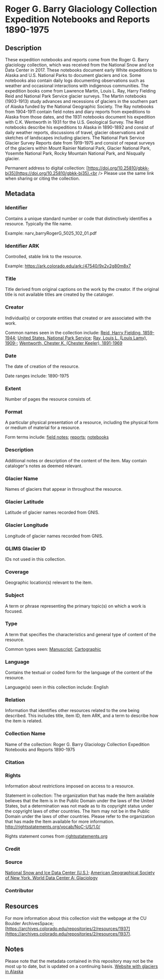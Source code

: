 # Roger G. Barry Glaciology Collection Expedition Notebooks and Reports 1890-1975
## Description

These expedition notebooks and reports come from the Roger G. Barry glaciology collection, which was received from the National Snow and Ice Data Center in 2017. These notebooks document early White expeditions to Alaska and U.S. National Parks to document glaciers and ice. Some notebooks also contain daily logs documenting observations such as weather and occasional interactions with indigenous communities. The expedition books come from Lawrence Martin, Louis L. Ray, Harry Fielding Reid and National Park Service glacier surveys. The Martin notebooks (1903-1913) study advances and recessions of glaciers in the southern part of Alaska funded by the National Geographic Society. The Ray notebooks from 1904-1911 contain field notes and diary reports from expeditions to Alaska from those dates, and the 1931 notebooks document his expedition with C.K. Wentworth in 1931 for the U.S. Geological Survey. The Reid notebooks describe his expeditions to Alaska in 1890-1892 and consist of daily weather reports, discussions of travel, glacier observations and sketches of landscapes including glaciers. The National Park Service Glacier Survey Reports date from 1919-1975 and consist of repeat surveys of the glaciers within Mount Rainier National Park, Glacier National Park, Yosemite National Park, Rocky Mountain National Park, and Nisqually glacier.

Permanent address to digital collection: [https://doi.org/10.25810/gbkk-bj35](https://doi.org/10.25810/gbkk-bj35).<br /> 
Please use the same link when sharing or citing the collection.
## Metadata

### Identifier
Contains a unique standard number or code that distinctively identifies a resource. Typically the file name. 

Example: narv_barryRogerG_5025_102_01.pdf 

### Identifier ARK
Controlled, stable link to the resource.

Example: https://ark.colorado.edu/ark:/47540/9x2v2g80m8x7 

### Title
Title derived from original captions on the work by the creator. If the original title is not available titles are created by the cataloger.


### Creator
Individual(s) or corporate entities that created or are associated with the work. 

Common names seen in the collection include: [Reid, Harry Fielding, 1859-1944](http://id.loc.gov/authorities/names/nr95039863); [United States. National Park Service](http://id.loc.gov/authorities/names/n79022809); [Ray, Louis L. (Louis Lamy), 1909-](http://id.loc.gov/authorities/names/no96010259); [Wentworth, Chester K. (Chester Keeler), 1891-1969](http://id.loc.gov/authorities/names/n87803064)


### Date
The date of creation of the resource. 

Date ranges include: 1890-1975

### Extent
Number of pages the resource consists of.

### Format
A particular physical presentation of a resource, including the physical form or medium of material for a resource. 

Form terms include: [field notes](http://vocab.getty.edu/page/aat/300027201); [reports](http://vocab.getty.edu/page/aat/300027267); [notebooks](http://vocab.getty.edu/page/aat/300264354)

### Description
Additional notes or description of the content of the item. May contain cataloger's notes as deemed relevant.

### Glacier Name
Names of glaciers that appear in throughout the resource.

### Glacier Latitude
Latitude of glacier names recorded from GNIS.

### Glacier Longitude
Longitude of glacier names recorded from GNIS.

### GLIMS Glacier ID
IDs not used in this collection.

### Coverage
Geographic location(s) relevant to the item. 

### Subject
A term or phrase representing the primary topic(s) on which a work is focused. 

### Type
A term that specifies the characteristics and general type of content of the resource.

Common types seen: [Manuscript](http://id.loc.gov/vocabulary/resourceTypes/man); [Cartographic](http://id.loc.gov/vocabulary/resourceTypes/car)

### Language
Contains the textual or coded form for the language of the content of the resource. 

Language(s) seen in this collection include: English

### Relation
Information that identifies other resources related to the one being described. This includes title, item ID, item ARK, and a term to describe how the item is related.

### Collection Name
Name of the collection: Roger G. Barry Glaciology Collection Expedition Notebooks and Reports 1890-1975

### Citation

### Rights
Information about restrictions imposed on access to a resource.

Statement in collection: The organization that has made the Item available believes that the Item is in the Public Domain under the laws of the United States, but a determination was not made as to its copyright status under the copyright laws of other countries. The Item may not be in the Public Domain under the laws of other countries. Please refer to the organization that has made the Item available for more information. http://rightsstatements.org/vocab/NoC-US/1.0/


Rights statement comes from [rightsstatements.org](https://rightsstatements.org/page/1.0/?language=en)

### Credit

### Source
[National Snow and Ice Data Center (U.S.)](http://id.loc.gov/authorities/names/no91010713); [American Geographical Society of New York. World Data Center A: Glaciology](http://id.loc.gov/authorities/names/n84146756)

### Contributor

## Resources
For more information about this collection visit the webpage at the CU Boulder ArchivesSpace; [https://archives.colorado.edu/repositories/2/resources/1937](https://archives.colorado.edu/repositories/2/resources/1937).

## Notes
Please note that the metadata contained in this repository may not be the most up to date, but is updated on a continuing basis.
[Website with glaciers in Alaska](https://alaska.guide/glaciers)
